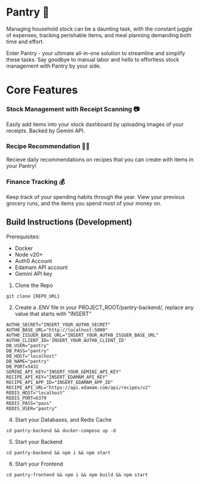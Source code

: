 # Pantry 🍞
Managing household stock can be a daunting task, with the constant juggle of expenses, tracking perishable items, and meal planning demanding both time and effort. 

Enter Pantry - your ultimate all-in-one solution to streamline and simplify these tasks. Say goodbye to manual labor and hello to effortless stock management with Pantry by your side.

# Core Features
### Stock Management with Receipt Scanning 📷
Easily add items into your stock dashboard by uploading images of your receipts.
Backed by Gemini API.

### Recipe Recommendation 👨‍🍳
Recieve daily recommendations on recipes that you can create with items in your Pantry!

### Finance Tracking 💰
Keep track of your spending habits through the year. View your previous grocery runs, and the items you spend most of your money on.

## Build Instructions (Development)
Prerequisites:
- Docker
- Node v20+
- Auth0 Account
- Edamam API account
- Gemini API key

1. Clone the Repo
```
git clone {REPO_URL}
```
2. Create a .ENV file in your PROJECT_ROOT/pantry-backend/, replace any value that starts with "INSERT"
```
AUTH0_SECRET="INSERT_YOUR_AUTH0_SECRET"
AUTH0_BASE_URL="http://localhost:5000"
AUTH0_ISSUER_BASE_URL="INSERT_YOUR_AUTH0_ISSUER_BASE_URL"
AUTH0_CLIENT_ID='INSERT_YOUR_AUTH0_CLIENT_ID'
DB_USER="pantry"
DB_PASS="pantry"
DB_HOST="localhost"
DB_NAME="pantry"
DB_PORT=5432
GEMINI_API_KEY="INSERT_YOUR_GEMINI_API_KEY"
RECIPE_API_KEY="INSERT_EDAMAM_API_KEY"
RECIPE_API_APP_ID="INSERT_EDAMAM_APP_ID"
RECIPE_API_URL="https://api.edamam.com/api/recipes/v2"
REDIS_HOST="localhost"
REDIS_PORT=6379
REDIS_PASS="pass"
REDIS_USER="pantry"
```
4. Start your Databases, and Redis Cache
```
cd pantry-backend && docker-compose up -d
```
5. Start your Backend
```
cd pantry-backend && npm i && npm start
```
6. Start your Frontend
```
cd pantry-frontend && npm i && npm build && npm start
```
